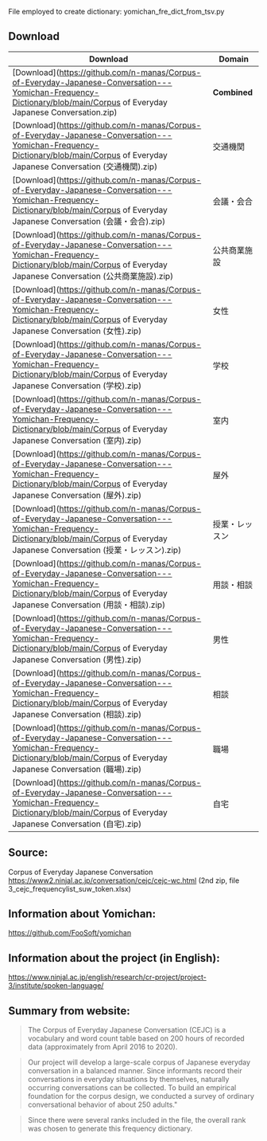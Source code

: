 File employed to create dictionary: yomichan_fre_dict_from_tsv.py

## Download

| Download                                                                                                                                                                                | Domain         |
| --------------------------------------------------------------------------------------------------------------------------------------------------------------------------------------- | -------------- |
| [Download](https://github.com/n-manas/Corpus-of-Everyday-Japanese-Conversation---Yomichan-Frequency-Dictionary/blob/main/Corpus of Everyday Japanese Conversation.zip)                  | **Combined**   |
| [Download](https://github.com/n-manas/Corpus-of-Everyday-Japanese-Conversation---Yomichan-Frequency-Dictionary/blob/main/Corpus of Everyday Japanese Conversation (交通機関).zip)       | 交通機関       |
| [Download](https://github.com/n-manas/Corpus-of-Everyday-Japanese-Conversation---Yomichan-Frequency-Dictionary/blob/main/Corpus of Everyday Japanese Conversation (会議・会合).zip)     | 会議・会合     |
| [Download](https://github.com/n-manas/Corpus-of-Everyday-Japanese-Conversation---Yomichan-Frequency-Dictionary/blob/main/Corpus of Everyday Japanese Conversation (公共商業施設).zip)   | 公共商業施設   |
| [Download](https://github.com/n-manas/Corpus-of-Everyday-Japanese-Conversation---Yomichan-Frequency-Dictionary/blob/main/Corpus of Everyday Japanese Conversation (女性).zip)           | 女性           |
| [Download](https://github.com/n-manas/Corpus-of-Everyday-Japanese-Conversation---Yomichan-Frequency-Dictionary/blob/main/Corpus of Everyday Japanese Conversation (学校).zip)           | 学校           |
| [Download](https://github.com/n-manas/Corpus-of-Everyday-Japanese-Conversation---Yomichan-Frequency-Dictionary/blob/main/Corpus of Everyday Japanese Conversation (室内).zip)           | 室内           |
| [Download](https://github.com/n-manas/Corpus-of-Everyday-Japanese-Conversation---Yomichan-Frequency-Dictionary/blob/main/Corpus of Everyday Japanese Conversation (屋外).zip)           | 屋外           |
| [Download](https://github.com/n-manas/Corpus-of-Everyday-Japanese-Conversation---Yomichan-Frequency-Dictionary/blob/main/Corpus of Everyday Japanese Conversation (授業・レッスン).zip) | 授業・レッスン |
| [Download](https://github.com/n-manas/Corpus-of-Everyday-Japanese-Conversation---Yomichan-Frequency-Dictionary/blob/main/Corpus of Everyday Japanese Conversation (用談・相談).zip)     | 用談・相談     |
| [Download](https://github.com/n-manas/Corpus-of-Everyday-Japanese-Conversation---Yomichan-Frequency-Dictionary/blob/main/Corpus of Everyday Japanese Conversation (男性).zip)           | 男性           |
| [Download](https://github.com/n-manas/Corpus-of-Everyday-Japanese-Conversation---Yomichan-Frequency-Dictionary/blob/main/Corpus of Everyday Japanese Conversation (相談).zip)           | 相談           |
| [Download](https://github.com/n-manas/Corpus-of-Everyday-Japanese-Conversation---Yomichan-Frequency-Dictionary/blob/main/Corpus of Everyday Japanese Conversation (職場).zip)           | 職場           |
| [Download](https://github.com/n-manas/Corpus-of-Everyday-Japanese-Conversation---Yomichan-Frequency-Dictionary/blob/main/Corpus of Everyday Japanese Conversation (自宅).zip)           | 自宅           |

## Source:

Corpus of Everyday Japanese Conversation https://www2.ninjal.ac.jp/conversation/cejc/cejc-wc.html (2nd zip, file 3_cejc_frequencylist_suw_token.xlsx)

## Information about Yomichan:

https://github.com/FooSoft/yomichan

## Information about the project (in English):

https://www.ninjal.ac.jp/english/research/cr-project/project-3/institute/spoken-language/

## Summary from website:

> The Corpus of Everyday Japanese Conversation (CEJC) is a vocabulary and word count table based on 200 hours of recorded data (approximately from April 2016 to 2020).

> Our project will develop a large-scale corpus of Japanese everyday conversation in a balanced manner. Since informants record their conversations in everyday situations by themselves, naturally occurring conversations can be collected. To build an empirical foundation for the corpus design, we conducted a survey of ordinary conversational behavior of about 250 adults."

> Since there were several ranks included in the file, the overall rank was chosen to generate this frequency dictionary.
